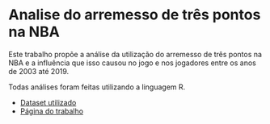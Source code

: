 # Analise do arremesso de três pontos na NBA


Este trabalho propõe a análise da utilização do arremesso de três pontos na NBA e a influência que isso causou no jogo e nos jogadores entre os anos de 2003 até 2019. 

Todas análises foram feitas utilizando a linguagem R.

- [Dataset utilizado](https://www.kaggle.com/nathanlauga/nba-games)
- [Página do trabalho](https://gabriellm1.github.io/NBA_3PT_Analise/APS.html)
